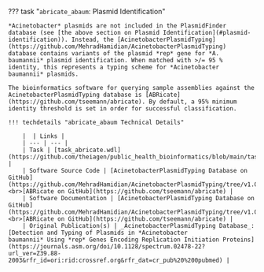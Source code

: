 ??? task "`abricate_abaum`: Plasmid Identification"

    *Acinetobacter* plasmids are not included in the PlasmidFinder database (see [the above section on Plasmid Identification](#plasmid-identification)). Instead, the [AcinetobacterPlasmidTyping](https://github.com/MehradHamidian/AcinetobacterPlasmidTyping) database contains variants of the plasmid *rep* gene for *A. baumannii* plasmid identification. When matched with >/= 95 % identity, this represents a typing scheme for *Acinetobacter baumannii* plasmids.
        
    The bioinformatics software for querying sample assemblies against the AcinetobacterPlasmidTyping database is [ABRicate](https://github.com/tseemann/abricate). By default, a 95% minimum identity threshold is set in order for successful classification.

    !!! techdetails "abricate_abaum Technical Details"

        |  | Links |
        | --- | --- |
        | Task | [task_abricate.wdl](https://github.com/theiagen/public_health_bioinformatics/blob/main/tasks/gene_typing/drug_resistance/task_abricate.wdl) |
        | Software Source Code | [AcinetobacterPlasmidTyping Database on GitHub](https://github.com/MehradHamidian/AcinetobacterPlasmidTyping/tree/v1.0.0)<br>[ABRicate on GitHub](https://github.com/tseemann/abricate) |
        | Software Documentation | [AcinetobacterPlasmidTyping Database on GitHub](https://github.com/MehradHamidian/AcinetobacterPlasmidTyping/tree/v1.0.0)<br>[ABRicate on GitHub](https://github.com/tseemann/abricate) |
        | Original Publication(s) | _AcinetobacterPlasmidTyping Database_: [Detection and Typing of Plasmids in *Acinetobacter baumannii* Using *rep* Genes Encoding Replication Initiation Proteins](https://journals.asm.org/doi/10.1128/spectrum.02478-22?url_ver=Z39.88-2003&rfr_id=ori:rid:crossref.org&rfr_dat=cr_pub%20%200pubmed) |
